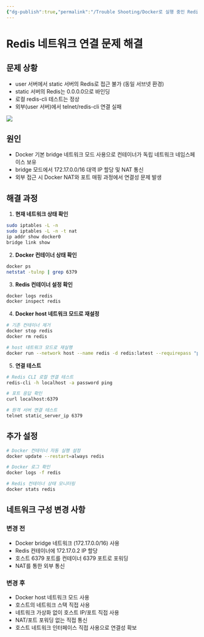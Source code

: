 ```yaml
---
{"dg-publish":true,"permalink":"/Trouble Shooting/Docker로 실행 중인 Redis 컨테이너에 외부 서버에서 접근이 불가능한 문제/"}
---
```


# Redis 네트워크 연결 문제 해결


## 문제 상황

- user 서버에서 static 서버의 Redis로 접근 불가 (동일 서브넷 환경)
- static 서버의 Redis는 0.0.0.0으로 바인딩
- 로컬 redis-cli 테스트는 정상
- 외부(user 서버)에서 telnet/redis-cli 연결 실패

![](https://beta.appflowy.cloud/api/file_storage/9694f649-00d1-4d32-8f94-e01c6e535655/v1/blob/ce00170f%2D384c%2D4b0e%2D91c8%2Db456215e334e/vnmYwjjnL--JdY6944nhYF0RbQwOLhHKwgxwoneZ1Z0=.png)

## 원인

- Docker 기본 bridge 네트워크 모드 사용으로 컨테이너가 독립 네트워크 네임스페이스 보유
- bridge 모드에서 172.17.0.0/16 대역 IP 할당 및 NAT 통신
- 외부 접근 시 Docker NAT와 포트 매핑 과정에서 연결성 문제 발생

## 해결 과정

1. **현재 네트워크 상태 확인**

```bash
sudo iptables -L -n
sudo iptables -L -n -t nat
ip addr show docker0
bridge link show
```

2. **Docker 컨테이너 상태 확인**

```bash
docker ps
netstat -tulnp | grep 6379
```

3. **Redis 컨테이너 설정 확인**

```bash
docker logs redis
docker inspect redis
```

4. **Docker host 네트워크 모드로 재설정**

```bash
# 기존 컨테이너 제거
docker stop redis
docker rm redis

# host 네트워크 모드로 재실행
docker run --network host --name redis -d redis:latest --requirepass "password" --bind 0.0.0.0
```

5. **연결 테스트**

```bash
# Redis CLI 로컬 연결 테스트
redis-cli -h localhost -a password ping

# 포트 응답 확인
curl localhost:6379

# 원격 서버 연결 테스트
telnet static_server_ip 6379
```

## 추가 설정

```bash
# Docker 컨테이너 자동 실행 설정
docker update --restart=always redis

# Docker 로그 확인
docker logs -f redis

# Redis 컨테이너 상태 모니터링
docker stats redis
```

## 네트워크 구성 변경 사항

### 변경 전

- Docker bridge 네트워크 (172.17.0.0/16) 사용
- Redis 컨테이너에 172.17.0.2 IP 할당
- 호스트 6379 포트를 컨테이너 6379 포트로 포워딩
- NAT를 통한 외부 통신

### 변경 후

- Docker host 네트워크 모드 사용
- 호스트의 네트워크 스택 직접 사용
- 네트워크 가상화 없이 호스트 IP/포트 직접 사용
- NAT/포트 포워딩 없는 직접 통신
- 호스트 네트워크 인터페이스 직접 사용으로 연결성 확보